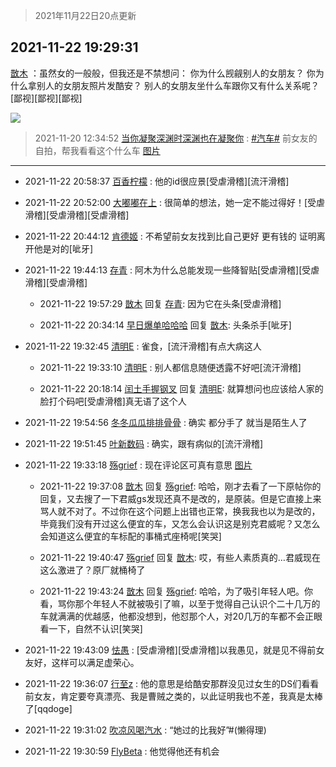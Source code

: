 > 2021年11月22日20点更新
<link rel="stylesheet" href="https://cdn.jsdelivr.net/gh/taotie6/sampleJSON@main/css/photo_show.css">
<meta name="referrer" content="no-referrer" />


 ## 2021-11-22 19:29:31 

 [㪚木](https://www.coolapk.com/feed/31645596?shareKey=ZWZkN2Q1ODRhMThkNjE5Yjg2ZTY~) ：虽然女的一般般，但我还是不禁想问：
你为什么觊觎别人的女朋友？
你为什么拿别人的女朋友照片发酷安？
别人的女朋友坐什么车跟你又有什么关系呢？[鄙视][鄙视][鄙视] 

<div class="album">
<img class="img-item" src="http://image.coolapk.com/feed/2020/0511/21/1081091_45bad8f3_4880_7713@356x200.gif" />
</div>

> 2021-11-20 12:34:52 
> [当你凝聚深渊时深渊也在凝聚你](https://www.coolapk.com/feed/31594297?shareKey=YmE4Yjg2NmVlY2NlNjE5Yjg2ZTY~) : <a class="feed-link-tag" href="/t/汽车?type=0">#汽车#</a> 前女友的自拍，帮我看看这个什么车 
[图片](http://image.coolapk.com/feed/2021/1120/12/1622079_2891_2275_103@1080x1440.jpg)

 ------- 

- 2021-11-22 20:58:37 [百香柠檬](uid=2068085) : 他的id很应景[受虐滑稽][流汗滑稽] 

- 2021-11-22 20:52:00 [大嘟嘟在上](uid=4316956) : 很简单的想法，她一定不能过得好！[受虐滑稽][受虐滑稽][受虐滑稽] 

- 2021-11-22 20:44:12 [肯德姬](uid=1097549) : 不希望前女友找到比自己更好 更有钱的 证明离开他是对的[呲牙] 

- 2021-11-22 19:44:13 [存青](uid=1006954) : 阿木为什么总能发现一些降智贴[受虐滑稽][受虐滑稽][受虐滑稽] 

    - 2021-11-22 19:57:29 [㪚木](uid=1081091) 回复 [存青](uid=1006954): 因为它在头条[受虐滑稽] 

    - 2021-11-22 20:34:14 [早日爆单哈哈哈](uid=2188936) 回复 [㪚木](uid=1081091): 头条杀手[呲牙] 

- 2021-11-22 19:32:45 [清明E](uid=1792072) : 雀食，[流汗滑稽]有点大病这人 

    - 2021-11-22 19:33:10 [清明E](uid=1792072) : 别人都信息随便透露不好吧[流汗滑稽] 

    - 2021-11-22 20:18:14 [闰土手握钢叉](uid=3177928) 回复 [清明E](uid=1792072): 就算想问也应该给人家的脸打个码吧[受虐滑稽]真无语了这个人 

- 2021-11-22 19:54:56 [冬冬瓜瓜排排骨骨](uid=3463204) : 确实  都分手了  就当是陌生人了 

- 2021-11-22 19:51:45 [叶新数码](uid=4087136) : 确实，跟有病似的[流汗滑稽] 

- 2021-11-22 19:33:18 [殇grief](uid=4392516) : 现在评论区可真有意思 [图片](http://image.coolapk.com/feed/2021/1122/19/4392516_9f858a33_0795_5981_633@1152x2376.jpeg)

    - 2021-11-22 19:37:08 [㪚木](uid=1081091) 回复 [殇grief](uid=4392516): 哈哈，刚才去看了一下原帖你的回复，又去搜了一下君威gs发现还真不是改的，是原装。但是它直接上来骂人就不对了。不过你在这个问题上出错也正常，换我我也以为是改的，毕竟我们没有开过这么便宜的车，又怎么会认识这是别克君威呢？又怎么会知道这么便宜的车标配的事桶式座椅呢[笑哭] 

    - 2021-11-22 19:40:47 [殇grief](uid=4392516) 回复 [㪚木](uid=1081091): 哎，有些人素质真的…君威现在这么激进了？原厂就桶椅了 

    - 2021-11-22 19:43:24 [㪚木](uid=1081091) 回复 [殇grief](uid=4392516): 哈哈，为了吸引年轻人吧。你看，骂你那个年轻人不就被吸引了嘛，以至于觉得自己认识个二十几万的车就满满的优越感，他都没想到，他怼那个人，对20几万的车都不会正眼看一下，自然不认识[笑哭] 

- 2021-11-22 19:43:09 [怯愚](uid=1548302) : [受虐滑稽][受虐滑稽]以我愚见，就是见不得前女友好，这样可以满足虚荣心。 

- 2021-11-22 19:36:07 [行至z](uid=582810) : 他的意思是给酷安那群没见过女生的DS们看看前女友，肯定要夸真漂亮、我是曹贼之类的，以此证明我也不差，我真是太棒了[qqdoge] 

- 2021-11-22 19:31:02 [吹凉风喝汽水](uid=1078141) : “她过的比我好”#(懒得理) 

- 2021-11-22 19:30:59 [FlyBeta](uid=507156) : 他觉得他还有机会 

